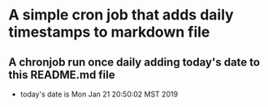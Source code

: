 A simple cron job that adds daily timestamps to markdown file
============================================================
## A chronjob run once daily adding today's date to this README.md file
* today's date is Mon Jan 21 20:50:02 MST 2019
